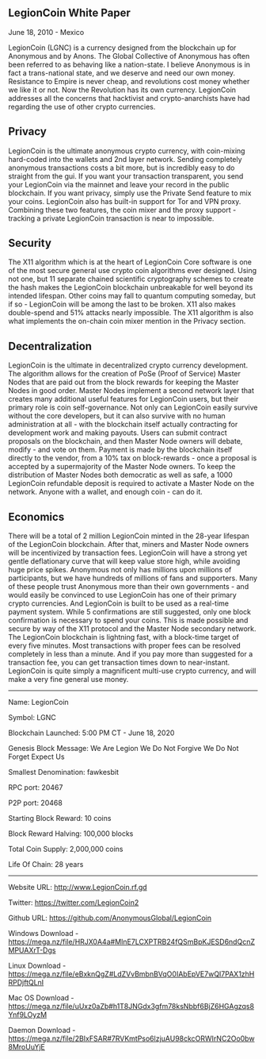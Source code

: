 LegionCoin White Paper
----------------------

June 18, 2010 - Mexico

LegionCoin (LGNC) is a currency designed from the blockchain up for Anonymous and by Anons. The Global Collective of Anonymous has often been referred to as behaving like a nation-state. I believe Anonymous is in fact a trans-national state, and we deserve and need our own money. Resistance to Empire is never cheap, and revolutions cost money whether we like it or not. Now the Revolution has its own currency. LegionCoin addresses all the concerns that hacktivist and crypto-anarchists have had regarding the use of other crypto currencies.

Privacy
-------

LegionCoin is the ultimate anonymous crypto currency, with coin-mixing hard-coded into the wallets and 2nd layer network. Sending completely anonymous transactions costs a bit more, but is incredibly easy to do straight from the gui. If you want your transaction transparent, you send your LegionCoin via the mainnet and leave your record in the public blockchain. If you want privacy, simply use the Private Send feature to mix your coins. LegionCoin also has built-in support for Tor and VPN proxy. Combining these two features, the coin mixer and the proxy support - tracking a private LegionCoin transaction is near to impossible. 

Security
--------

The X11 algorithm which is at the heart of LegionCoin Core software is one of the most secure general use crypto coin algorithms ever designed. Using not one, but 11 separate chained scientific cryptography schemes to create the hash makes the LegionCoin blockchain unbreakable for well beyond its intended lifespan. Other coins may fall to quantum computing someday, but if so - LegionCoin will be among the last to be broken. X11 also makes double-spend and 51% attacks nearly impossible. The X11 algorithm is also what implements the on-chain coin mixer mention in the Privacy section.

Decentralization
----------------

LegionCoin is the ultimate in decentralized crypto currency development. The algorithm allows for the creation of PoSe (Proof of Service) Master Nodes that are paid out from the block rewards for keeping the Master Nodes in good order. Master Nodes implement a second network layer that creates many additional useful features for LegionCoin users, but their primary role is coin self-governance. Not only can LegionCoin easily survive without the core developers, but it can also survive with no human administration at all - with the blockchain itself actually contracting for development work and making payouts. Users can submit contract proposals on the blockchain, and then Master Node owners will debate, modify - and vote on them. Payment is made by the blockchain itself directly to the vendor, from a 10% tax on block-rewards - once a proposal is accepted by a supermajority of the Master Node owners. To keep the distribution of Master Nodes both democratic as well as safe, a 1000 LegionCoin refundable deposit is required to activate a Master Node on the network. Anyone with a wallet, and enough coin - can do it.

Economics
---------

There will be a total of 2 million LegionCoin minted in the 28-year lifespan of the LegionCoin blockchain. After that, miners and Master Node owners will be incentivized by transaction fees. LegionCoin will have a strong yet gentle deflationary curve that will keep value store high, while avoiding huge price spikes. Anonymous not only has millions upon millions of participants, but we have hundreds of millions of fans and supporters. Many of these people trust Anonymous more than their own governments - and would easily be convinced to use LegionCoin has one of their primary crypto currencies. And LegionCoin is built to be used as a real-time payment system. While 5 confirmations are still suggested, only one block confirmation is necessary to spend your coins. This is made possible and secure by way of the X11 protocol and the Master Node secondary network. The LegionCoin blockchain is lightning fast, with a block-time target of every five minutes. Most transactions with proper fees can be resolved completely in less than a minute. And if you pay more than suggested for a transaction fee, you can get transaction times down to near-instant. LegionCoin is quite simply a magnificent multi-use crypto currency, and will make a very fine general use money.

----------------------------------------------------

Name: LegionCoin

Symbol: LGNC

Blockchain Launched: 5:00 PM CT - June 18, 2020

Genesis Block Message: We Are Legion  We Do Not Forgive  We Do Not Forget  Expect Us

Smallest Denomination: fawkesbit

RPC port: 20467

P2P port: 20468

Starting Block Reward: 10 coins

Block Reward Halving: 100,000 blocks

Total Coin Supply: 2,000,000 coins

Life Of Chain: 28 years

--------------------------------------

Website URL: http://www.LegionCoin.rf.gd

Twitter: https://twitter.com/LegionCoin2

Github URL: https://github.com/AnonymousGlobal/LegionCoin

Windows Download - https://mega.nz/file/HRJX0A4a#MInE7LCXPTRB24fQSmBpKJESD6ndQcnZMPUAXrT-Dgs

Linux Download - https://mega.nz/file/eBxknQgZ#LdZVvBmbnBVqO0IAbEpVE7wQI7PAX1zhHRPDjftQLnI

Mac OS Download - https://mega.nz/file/uUxz0aZb#h1T8JNGdx3gfm78ksNbbf6BjZ6HGAgzqs8Ynf9LOyzM

Daemon Download - https://mega.nz/file/2BIxFSAR#7RVKmtPso6lzjuAU98ckcORWIrNC2Oo0bw8MroUuYjE


